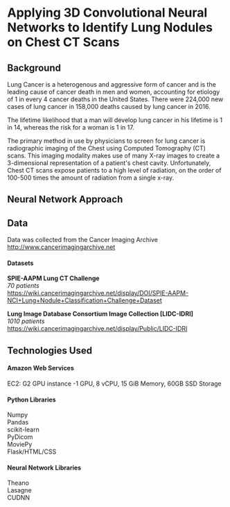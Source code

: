 # Applying 3D Convolutional Neural Networks to Identify Lung Nodules on Chest CT Scans

## Background
Lung Cancer is a heterogenous and aggressive form of cancer and is the leading cause of cancer death in men and women, accounting for etiology of 1 in every 4 cancer deaths in the United States. There were 224,000 new cases of lung cancer in 158,000 deaths caused by lung cancer in 2016.

The lifetime likelihood that a man will develop lung cancer in his lifetime is 1 in 14, whereas the risk for a woman is 1 in 17.

The primary method in use by physicians to screen for lung cancer is  radiographic imaging of the Chest using Computed Tomography (CT) scans. This imaging modality makes use of many X-ray images to create a 3-dimensional representation of a patient's chest cavity. Unfortunately, Chest CT scans expose patients to a high level of radiation, on the order of 100-500 times the amount of radiation from a single x-ray.

## Neural Network Approach




## Data
Data was collected from the Cancer Imaging Archive http://www.cancerimagingarchive.net

#### Datasets
**SPIE-AAPM Lung CT Challenge**    
*70 patients*  
https://wiki.cancerimagingarchive.net/display/DOI/SPIE-AAPM-NCI+Lung+Nodule+Classification+Challenge+Dataset  

**Lung Image Database Consortium Image Collection [LIDC-IDRI]**    
*1010 patients*  
https://wiki.cancerimagingarchive.net/display/Public/LIDC-IDRI  


## Technologies Used

#### Amazon Web Services
EC2: G2 GPU instance
  -1 GPU, 8 vCPU, 15 GiB Memory, 60GB SSD Storage

#### Python Libraries  
Numpy  
Pandas  
scikit-learn  
PyDicom  
MoviePy  
Flask/HTML/CSS  

#### Neural Network Libraries  
Theano  
Lasagne  
CUDNN  
